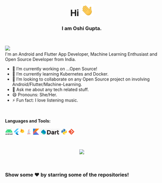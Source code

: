 <h1 align="center">Hi <img src="https://raw.githubusercontent.com/ABSphreak/ABSphreak/master/gifs/Hi.gif" width="40px" /></h1>
<h3 align="center">I am Oshi Gupta.</h3> 

<br/>

![](https://visitor-badge.glitch.me/badge?page_id=oshi36.oshi36)<br/>
 I'm an Android and Flutter App Developer, Machine Learning Enthusiast and Open Source Developer from India.
<br />

- 🔭 I’m currently working on ...Open Source!
- 🌱 I’m currently learning Kubernetes and Docker.
- 👯 I’m looking to collaborate on any Open Source project on involving Android/Flutter/Machine-Learning.
- 💬 Ask me about any tech related stuff.
- 😄 Pronouns: She/Her.
- ⚡ Fun fact: I love listening music.

<br/>


**Languages and Tools:**  
<br/>
<code><img src="https://github.com/oshi36/oshi36/blob/main/tools_icons/android.png" height="20"></code>
<code><img src="https://github.com/oshi36/oshi36/blob/main/tools_icons/flutter.png" height="20"></code>
<code><img src="https://github.com/oshi36/oshi36/blob/main/tools_icons/firebase.png" height="20" width="15"></code>
<code><img src="https://github.com/oshi36/oshi36/blob/main/tools_icons/java.png" height="20"></code>
<code><img src="https://github.com/oshi36/oshi36/blob/main/tools_icons/kotlin.jfif" height="20"></code>
<code><img src="https://github.com/oshi36/oshi36/blob/main/tools_icons/dart.png" height="20"></code>
<code><img src="https://github.com/oshi36/oshi36/blob/main/tools_icons/python.png" height="20"></code>
<code><img src="https://github.com/oshi36/oshi36/blob/main/tools_icons/git.png" height="20"></code>

<br/>
<p align="center">
  <img src="https://github-readme-stats-five-lyart.vercel.app/api?username=oshi36&theme=react&show_icons=true">
</p>

<br/>



### Show some ❤️ by starring some of the repositories!

